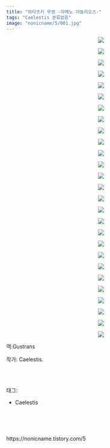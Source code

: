 ```yaml
---
title: "와타츠키 무쌍 -아메노 아눌리오스-"
tags: "Caelestis 분류없음"
image: "nonicname/5/001.jpg"
---
```

<div class="article">
<div class="tt_article_useless_p_margin"><p style="text-align: center; clear: none; float: none;"><img src="{{ site.nasurl }}/nonicname/5/001.jpg"/></p><p style="text-align: center; clear: none; float: none;"><img src="{{ site.nasurl }}/nonicname/5/002.jpg"/></p><p style="text-align: center; clear: none; float: none;"><img src="{{ site.nasurl }}/nonicname/5/003.jpg"/></p><p style="text-align: center; clear: none; float: none;"><img src="{{ site.nasurl }}/nonicname/5/004.jpg"/></p><p style="text-align: center; clear: none; float: none;"><img src="{{ site.nasurl }}/nonicname/5/005.jpg"/></p><p style="text-align: center; clear: none; float: none;"><img src="{{ site.nasurl }}/nonicname/5/006.jpg"/></p><p style="text-align: center; clear: none; float: none;"><img src="{{ site.nasurl }}/nonicname/5/007.jpg"/></p><p style="text-align: center; clear: none; float: none;"><img src="{{ site.nasurl }}/nonicname/5/008.jpg"/></p><p style="text-align: center; clear: none; float: none;"><img src="{{ site.nasurl }}/nonicname/5/009.jpg"/></p><p style="text-align: center; clear: none; float: none;"><img src="{{ site.nasurl }}/nonicname/5/010.jpg"/></p><p style="text-align: center; clear: none; float: none;"><img src="{{ site.nasurl }}/nonicname/5/011.jpg"/></p><p style="text-align: center; clear: none; float: none;"><img src="{{ site.nasurl }}/nonicname/5/012.jpg"/></p><p style="text-align: center; clear: none; float: none;"><img src="{{ site.nasurl }}/nonicname/5/013.jpg"/></p><p style="text-align: center; clear: none; float: none;"><img src="{{ site.nasurl }}/nonicname/5/014.jpg"/></p><p style="text-align: center; clear: none; float: none;"><img src="{{ site.nasurl }}/nonicname/5/015.jpg"/></p><p style="text-align: center; clear: none; float: none;"><img src="{{ site.nasurl }}/nonicname/5/016.jpg"/></p><p style="text-align: center; clear: none; float: none;"><img src="{{ site.nasurl }}/nonicname/5/017.jpg"/></p><p style="text-align: center; clear: none; float: none;"><img src="{{ site.nasurl }}/nonicname/5/018.jpg"/></p><p style="text-align: center; clear: none; float: none;"><img src="{{ site.nasurl }}/nonicname/5/019.jpg"/></p><p style="text-align: center; clear: none; float: none;"><img src="{{ site.nasurl }}/nonicname/5/020.jpg"/></p><p style="text-align: center; clear: none; float: none;"><img src="{{ site.nasurl }}/nonicname/5/021.jpg"/></p><p style="text-align: center; clear: none; float: none;"><img src="{{ site.nasurl }}/nonicname/5/022.jpg"/></p><p style="text-align: center; clear: none; float: none;"><img src="{{ site.nasurl }}/nonicname/5/023.jpg"/></p><p style="text-align: center; clear: none; float: none;"><img src="{{ site.nasurl }}/nonicname/5/024.jpg"/></p><p style="text-align: center; clear: none; float: none;"><img src="{{ site.nasurl }}/nonicname/5/025.jpg"/></p><p style="text-align: center; clear: none; float: none;"><img src="{{ site.nasurl }}/nonicname/5/026.jpg"/></p><p style="text-align: center; clear: none; float: none;"><img src="{{ site.nasurl }}/nonicname/5/027.jpg"/></p><p>역:Gustrans<br/></p></div>
<p>작가: Caelestis.</p><br/>
</div><br/>
<div class="tagTrail">
<p>태그: </p>
<ul>
<li>Caelestis</li>
</ul>
</div><br/>
<div class="cb_lstcomment">
</div><br/>

<br/>
<p id="refer">https://nonicname.tistory.com/5</p>
<br/>
